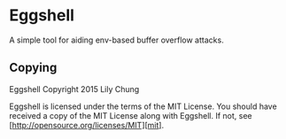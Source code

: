 # Eggshell

A simple tool for aiding env-based buffer overflow attacks.

## Copying

Eggshell Copyright 2015 Lily Chung

Eggshell is licensed under the terms of the MIT License.  You should
have received a copy of the MIT License along with Eggshell.  If not,
see [http://opensource.org/licenses/MIT][mit].

[mit]: http://opensource.org/licenses/MIT

